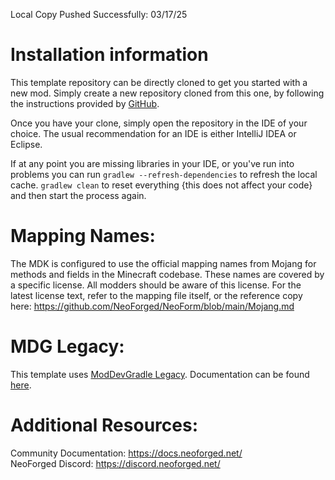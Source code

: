 Local Copy Pushed Successfully: 03/17/25

Installation information
=======

This template repository can be directly cloned to get you started with a new
mod. Simply create a new repository cloned from this one, by following the
instructions provided by [GitHub](https://docs.github.com/en/repositories/creating-and-managing-repositories/creating-a-repository-from-a-template).

Once you have your clone, simply open the repository in the IDE of your choice. The usual recommendation for an IDE is either IntelliJ IDEA or Eclipse.

If at any point you are missing libraries in your IDE, or you've run into problems you can
run `gradlew --refresh-dependencies` to refresh the local cache. `gradlew clean` to reset everything 
{this does not affect your code} and then start the process again.

Mapping Names:
============
The MDK is configured to use the official mapping names from Mojang for methods and fields 
in the Minecraft codebase. These names are covered by a specific license. All modders should be aware of this
license. For the latest license text, refer to the mapping file itself, or the reference copy here:
https://github.com/NeoForged/NeoForm/blob/main/Mojang.md

MDG Legacy:
==========
This template uses [ModDevGradle Legacy](https://github.com/neoforged/ModDevGradle). Documentation can be found [here](https://github.com/neoforged/ModDevGradle/blob/main/LEGACY.md).

Additional Resources: 
==========
Community Documentation: https://docs.neoforged.net/  
NeoForged Discord: https://discord.neoforged.net/
